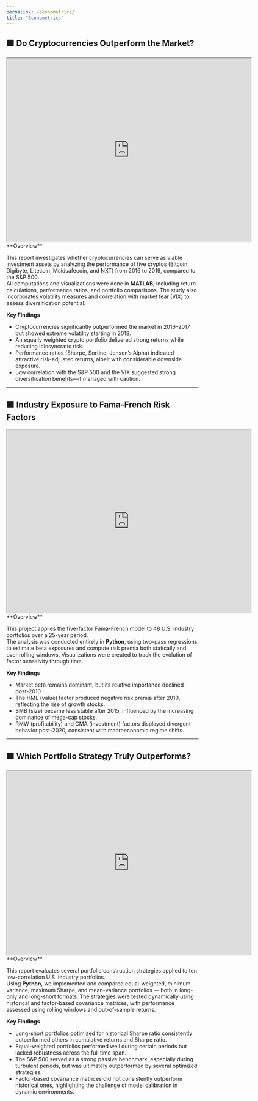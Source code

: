 ```yaml
---
permalink: /econometrics/
title: "Econometrics"
---
```


## ⬛ Do Cryptocurrencies Outperform the Market?  
  
<iframe src="https://drive.google.com/file/d/11jlfMQnVzUomAjueXRYYrr17PR0khLKi/preview" width="640" height="480" allow="autoplay"></iframe>
<br>
**Overview**

This report investigates whether cryptocurrencies can serve as viable investment assets by analyzing the performance of five cryptos (Bitcoin, Digibyte, Litecoin, Maidsafecoin, and NXT) from 2016 to 2019, compared to the S&P 500.  
All computations and visualizations were done in **MATLAB**, including return calculations, performance ratios, and portfolio comparisons. The study also incorporates volatility measures and correlation with market fear (VIX) to assess diversification potential.

**Key Findings**

- Cryptocurrencies significantly outperformed the market in 2016–2017 but showed extreme volatility starting in 2018.  
- An equally weighted crypto portfolio delivered strong returns while reducing idiosyncratic risk.  
- Performance ratios (Sharpe, Sortino, Jensen’s Alpha) indicated attractive risk-adjusted returns, albeit with considerable downside exposure.  
- Low correlation with the S&P 500 and the VIX suggested strong diversification benefits—if managed with caution.

---

## ⬛ Industry Exposure to Fama-French Risk Factors  

<iframe src="https://drive.google.com/file/d/1oqF2FgoGdnohuMzJ-usEUn6tnMwWti-S/preview" width="640" height="480" allow="autoplay"></iframe>
<br>
**Overview**

This project applies the five-factor Fama-French model to 48 U.S. industry portfolios over a 25-year period.  
The analysis was conducted entirely in **Python**, using two-pass regressions to estimate beta exposures and compute risk premia both statically and over rolling windows. Visualizations were created to track the evolution of factor sensitivity through time.

**Key Findings**

- Market beta remains dominant, but its relative importance declined post-2010.  
- The HML (value) factor produced negative risk premia after 2010, reflecting the rise of growth stocks.  
- SMB (size) became less stable after 2015, influenced by the increasing dominance of mega-cap stocks.  
- RMW (profitability) and CMA (investment) factors displayed divergent behavior post-2020, consistent with macroeconomic regime shifts.

---

## ⬛ Which Portfolio Strategy Truly Outperforms?  
  
<iframe src="https://drive.google.com/file/d/19DmnNegsyYVyhsX7PfXf7HNw9h-fV7Dp/preview" width="640" height="480" allow="autoplay"></iframe>
<br>
**Overview**

This report evaluates several portfolio construction strategies applied to ten low-correlation U.S. industry portfolios.  
Using **Python**, we implemented and compared equal-weighted, minimum variance, maximum Sharpe, and mean-variance portfolios — both in long-only and long-short formats. The strategies were tested dynamically using historical and factor-based covariance matrices, with performance assessed using rolling windows and out-of-sample returns.

**Key Findings**

- Long-short portfolios optimized for historical Sharpe ratio consistently outperformed others in cumulative returns and Sharpe ratio.  
- Equal-weighted portfolios performed well during certain periods but lacked robustness across the full time span.  
- The S&P 500 served as a strong passive benchmark, especially during turbulent periods, but was ultimately outperformed by several optimized strategies.  
- Factor-based covariance matrices did not consistently outperform historical ones, highlighting the challenge of model calibration in dynamic environments.
